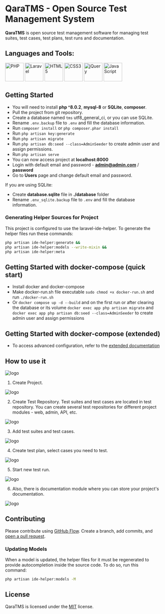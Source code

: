 # QaraTMS - Open Source Test Management System

**QaraTMS** is open source test management software for managing test suites, test cases, test plans, test runs and documentation.


## Languages and Tools:

<a href="https://php.net/" title="PHP"><img src="https://github.com/get-icon/geticon/raw/master/icons/php.svg" alt="PHP" width="60px" height="60px"></a>
<a href="https://laravel.com/" title="Laravel"><img src="https://github.com/get-icon/geticon/raw/master/icons/laravel.svg" alt="Laravel" width="60px" height="60px"></a>
<a href="https://www.w3.org/TR/html5/" title="HTML5"><img src="https://github.com/get-icon/geticon/raw/master/icons/html-5.svg" alt="HTML5" width="60px" height="60px"></a>
<a href="https://www.w3.org/TR/CSS/" title="CSS3"><img src="https://github.com/get-icon/geticon/raw/master/icons/css-3.svg" alt="CSS3" width="60px" height="60px"></a>
<a href="https://jquery.com/" title="jQuery"><img src="https://github.com/get-icon/geticon/raw/master/icons/jquery-icon.svg" alt="jQuery" width="60px" height="60px"></a>
<a href="https://developer.mozilla.org/en-US/docs/Web/JavaScript" title="JavaScript"><img src="https://github.com/get-icon/geticon/raw/master/icons/javascript.svg" alt="JavaScript" width="60px" height="60px"></a>

## Getting Started

- You will need to install **php ^8.0.2**, **mysql-8** or **SQLite**, **composer**.
- Pull the project from git repository.
- Create a database named `tms` utf8_general_ci, or you can use SQLite.
- Rename `.env.backup` file to `.env` and fill the database information.
- Run `composer install` or ```php composer.phar install```
- Run `php artisan key:generate`
- Run `php artisan migrate`
- Run `php artisan db:seed --class=AdminSeeder` to create admin user and assign permissions.
- Run `php artisan serve`
- You can now access project at **localhost:8000** 
- Login with default email and password - **admin@admin.com** / **password**
- Go to **Users** page and change default email and password. 

If you are using SQLite:

* Create **database.sqlite** file in **./database** folder
* Rename `.env_sqlite.backup` file to `.env` and fill the database information.

### Generating Helper Sources for Project

This project is configured to use the laravel-ide-helper. To generate the helper files run these commands:

```bash
php artisan ide-helper:generate &&
php artisan ide-helper:models --write-mixin &&
php artisan ide-helper:meta
```

## Getting Started with docker-compose (quick start)

- Install docker and docker-compose
- Make docker-run.sh file executable ```sudo chmod +x docker-run.sh``` and run ```./docker-run.sh ```
- Or ```docker compose up -d --build``` and on the first run or after clearing the database or its volume ```docker exec app php artisan migrate``` and ```docker exec app php artisan db:seed --class=AdminSeeder``` to create admin user and assign permissions

## Getting Started with docker-compose (extended)

- To access advanced configuration, refer to the [extended documentation](DOCKER_README.md)

## How to use it
![logo](public/img/header.jpg)

1. Create Project.

![logo](public/img/5.png)

2. Create Test Repository. Test suites and test cases are located in test repository. 
   You can create several test repositories for different project modules - web, admin, API, etc.
   
![logo](public/img/1.png)
   
3. Add test suites and test cases. 

![logo](public/img/2.png)

4. Create test plan, select cases you need to test. 

![logo](public/img/3.png)

5. Start new test run.

![logo](public/img/4.png)

6. Also, there is documentation module where you can store your project's documentation. 

![logo](public/img/6.png)

## Contributing

Please contribute using [GitHub Flow](https://guides.github.com/introduction/flow). Create a branch, add commits, and [open a pull request](https://github.com/rahuldkjain/github-profile-readme-generator/compare).

### Updating Models

When a model is updated, the helper files for it must be regenerated to provide autocompletion inside the source code.
To do so, run this command:

```bash
php artisan ide-helper:models -M
```

## License

QaraTMS is licensed under the [MIT](https://choosealicense.com/licenses/mit/) license.
